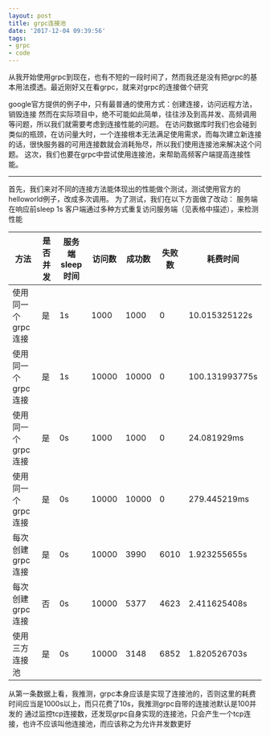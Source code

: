 ```yaml
---
layout: post
title: grpc连接池
date: '2017-12-04 09:39:56'
tags:
- grpc
- code
---
```


从我开始使用grpc到现在，也有不短的一段时间了，然而我还是没有把grpc的基本用法摸透。最近刚好又在看grpc，就来对grpc的连接做个研究

google官方提供的例子中，只有最普通的使用方式：创建连接，访问远程方法，销毁连接
然而在实际项目中，绝不可能如此简单，往往涉及到高并发、高频调用等问题，所以我们就需要考虑到连接性能的问题。
在访问数据库时我们也会碰到类似的瓶颈，在访问量大时，一个连接根本无法满足使用需求，而每次建立新连接的话，很快服务器的可用连接数就会消耗殆尽，所以我们使用连接池来解决这个问题。
这次，我们也要在grpc中尝试使用连接池，来帮助高频客户端提高连接性能。

---

首先，我们来对不同的连接方法能体现出的性能做个测试，测试使用官方的helloworld例子，改成多次调用。
为了测试，我们在以下方面做了改动：
服务端在响应前sleep 1s
客户端通过多种方式重复访问服务端（见表格中描述），来检测性能

|方法|是否并发|服务端sleep时间|访问数|成功数|失败数|耗费时间|
|-|-|-|-|-|-|-|
|使用同一个grpc连接|是|1s|1000|1000|0|10.015325122s|
|使用同一个grpc连接|是|1s|10000|10000|0|100.131993775s|
|使用同一个grpc连接|是|0s|1000|1000|0|24.081929ms|
|使用同一个grpc连接|是|0s|10000|10000|0|279.445219ms|
|每次创建grpc连接|是|0s|10000|3990|6010|1.923255655s|
|每次创建grpc连接|否|0s|10000|5377|4623|2.411625408s|
|使用三方连接池|是|0s|10000|3148|6852|1.820526703s|

从第一条数据上看，我推测，grpc本身应该是实现了连接池的，否则这里的耗费时间应当是1000s以上，而只花费了10s，我推测grpc自带的连接池默认是100并发的
通过监控tcp连接数，还发现grpc自身实现的连接池，只会产生一个tcp连接，也许不应该叫他连接池，而应该称之为允许并发数更好